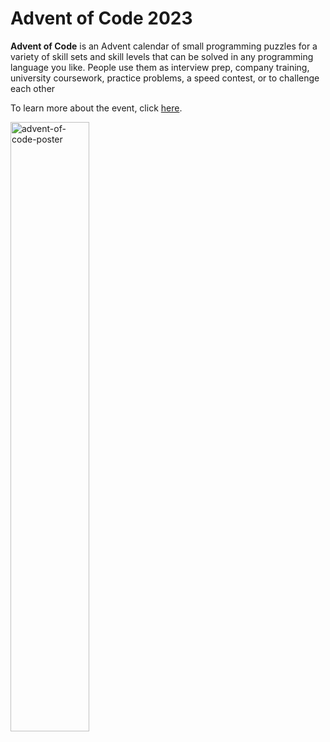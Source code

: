 <h1>Advent of Code 2023</h1>
<p>
  <b>Advent of Code</b> is an Advent calendar of small programming puzzles for a variety of skill sets 
  and skill levels that can be solved in any programming language you like. People use them as interview prep, 
  company training, university coursework, practice problems, a speed contest, or to challenge each other
</p>

<p>To learn more about the event, click <a href="https://adventofcode.com/2023/about">here</a>.</p>

<p>
  <img 
    alt="advent-of-code-poster" 
    src="https://www.kutac.cz/uploads/advent-of-code-serie.png" 
    width="50%"
    height="auto">
</p>
